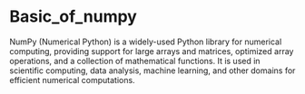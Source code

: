 # Basic_of_numpy
NumPy (Numerical Python) is a widely-used Python library for numerical computing, providing support for large arrays and matrices, optimized array operations, and a collection of mathematical functions. It is used in scientific computing, data analysis, machine learning, and other domains for efficient numerical computations.
